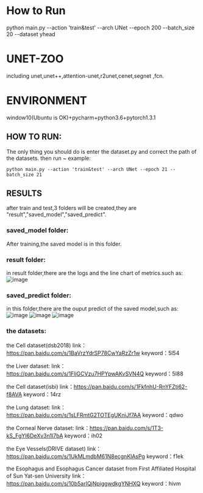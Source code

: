 # How to Run
python main.py --action 'train&test' --arch UNet --epoch 200 --batch_size 20 --dataset yhead

# UNET-ZOO
including unet,unet++,attention-unet,r2unet,cenet,segnet ,fcn.

# ENVIRONMENT
window10(Ubuntu is OK)+pycharm+python3.6+pytorch1.3.1  

## HOW TO RUN:
The only thing you should do is enter the dataset.py and correct the path of the datasets.
then run ~
example:
```
python main.py --action 'train&test' --arch UNet --epoch 21 --batch_size 21 
```
## RESULTS
after train and test,3 folders will be created,they are "result","saved_model","saved_predict".

### saved_model folder:
After training,the saved model is in this folder.

### result folder:
in result folder,there are the logs and the line chart of metrics.such as:
![image](https://github.com/Andy-zhujunwen/UNET-ZOO/blob/master/linechart.png)

### saved_predict folder:
in this folder,there are the ouput predict of the saved model,such as:
![image](https://github.com/Andy-zhujunwen/UNET-ZOO/blob/master/eye.png)
![image](https://github.com/Andy-zhujunwen/UNET-ZOO/blob/master/lung.png)
![image](https://github.com/Andy-zhujunwen/UNET-ZOO/blob/master/cell.png)

### the datasets:
the Cell dataset(dsb2018)
link：https://pan.baidu.com/s/1BaVrzYdrSP78CwYaRzZr1w 
keyword：5l54 

the Liver dataset:
link：https://pan.baidu.com/s/1FljGCVzu7HPYpwAKvSVN4Q 
keyword：5l88 

the Cell dataset(isbi)
link：https://pan.baidu.com/s/1FkfnhU-RnYFZti62-f8AVA 
keyword：14rz

the Lung dataset:
link：https://pan.baidu.com/s/1sLFRmtG2TOTEgUKniJf7AA 
keyword：qdwo 

the Corneal Nerve dataset:
link：https://pan.baidu.com/s/1T3-kS_FgYI6DeXv3n1I7bA 
keyword：ih02

the Eye Vessels(DRIVE dataset)
link：https://pan.baidu.com/s/1UkMLmdbM61N8ecgnKlAsPg 
keyword：f1ek

the Esophagus and Esophagus Cancer dataset from First Affiliated Hospital of Sun Yat-sen University
link：https://pan.baidu.com/s/10b5arIQjNpiggwdkgYNHXQ 
keyword：hivm
